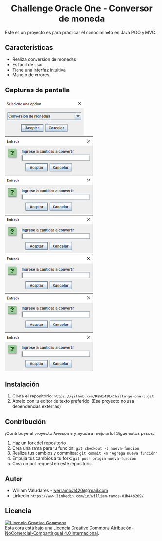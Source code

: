 <h1 align="center"> Challenge Oracle One - Conversor de moneda </h1>

Este es un proyecto es para practicar el conocimineto en Java POO y MVC.

## Características

- Realiza conversion de monedas
- Es fácil de usar
- Tiene una interfaz intuitiva
- Manejo de errores

## Capturas de pantalla

![Captura de pantalla 1](/screenshots/1.png)
![Captura de pantalla 2](/screenshots/2.png)
![Captura de pantalla 2](/screenshots/2.png)
![Captura de pantalla 2](/screenshots/2.png)
![Captura de pantalla 2](/screenshots/2.png)
![Captura de pantalla 2](/screenshots/2.png)
![Captura de pantalla 2](/screenshots/2.png)

## Instalación

1. Clona el repositorio: `https://github.com/REW1420/Challenge-one-1.git`
2. Abrelo con tu editor de texto preferido.
(Ese proyecto no usa dependencias externas)

## Contribución

¡Contribuye al proyecto Awesome y ayuda a mejorarlo! Sigue estos pasos:

1. Haz un fork del repositorio
2. Crea una rama para tu función: `git checkout -b nueva-funcion`
3. Realiza tus cambios y commitea: `git commit -m 'Agrega nueva función'`
4. Empuja tus cambios a tu fork: `git push origin nueva-funcion`
5. Crea un pull request en este repositorio

## Autor


- William Valladares - werramos1420@gmail.com
- Linkedin  `https://www.linkedin.com/in/william-ramos-01b44b209/`

## Licencia

<a rel="license" href="http://creativecommons.org/licenses/by-nc-sa/4.0/"><img alt="Licencia Creative Commons" style="border-width:0" src="https://i.creativecommons.org/l/by-nc-sa/4.0/88x31.png" /></a><br />Esta obra está bajo una <a rel="license" href="http://creativecommons.org/licenses/by-nc-sa/4.0/">Licencia Creative Commons Atribución-NoComercial-CompartirIgual 4.0 Internacional</a>.

